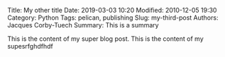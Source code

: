 Title: My other title
Date: 2019-03-03 10:20
Modified: 2010-12-05 19:30
Category: Python
Tags: pelican, publishing
Slug: my-third-post
Authors: Jacques Corby-Tuech
Summary: This is a summary

This is the content of my super blog post. This is the content of my supesrfghdfhdf
